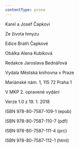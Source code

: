 ```yaml
---
contentType: prose
---
```


Karel a Josef Čapkovi

Ze života hmyzu

Edice Bratři Čapkové

Obálka Alena Kubíková

Redakce Jaroslava Bednářová

Vydala Městská knihovna v Praze

Mariánské nám. 1, 115 72 Praha 1

V MKP 2. opravené vydání

Verze 1.0 z 19. 1. 2018

ISBN 978-80-7587-109-1 (epub)

ISBN 978-80-7587-110-7 (pdf)

ISBN 978-80-7587-111-4 (prc)

ISBN 978-80-7587-112-1 (html)
